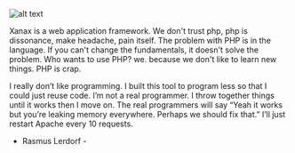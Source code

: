 ![alt text](https://2lzddc1lqqxa2nsu0c3o7zrd-wpengine.netdna-ssl.com/wp-content/uploads/2019/02/xanax-addiction.jpg)

Xanax is a web application framework. We don't trust php, php is dissonance, make headache, pain itself.
The problem with PHP is in the language. If you can't change the fundamentals, it doesn't solve the problem.
Who wants to use PHP? we. because we don't like to learn new things. PHP is crap.

I really don’t like programming. I built this tool to program less so that I could just reuse code.
I’m not a real programmer. I throw together things until it works then I move on. The real programmers will say “Yeah it works but you’re leaking memory everywhere. Perhaps we should fix that.” I’ll just restart Apache every 10 requests.
- Rasmus Lerdorf -
